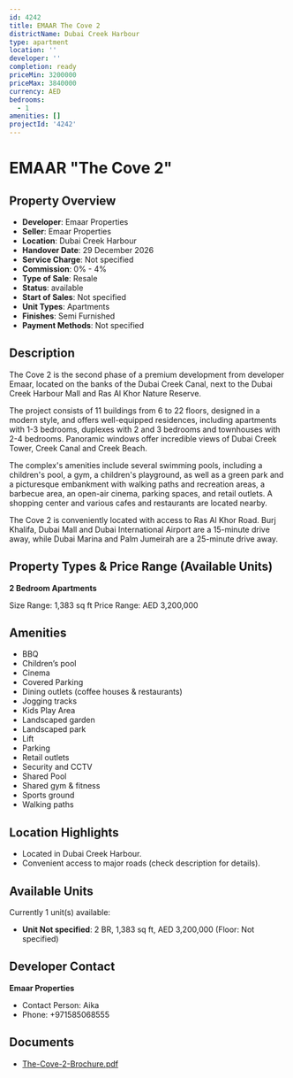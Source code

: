 ```yaml
---
id: 4242
title: EMAAR The Cove 2
districtName: Dubai Creek Harbour
type: apartment
location: ''
developer: ''
completion: ready
priceMin: 3200000
priceMax: 3840000
currency: AED
bedrooms:
  - 1
amenities: []
projectId: '4242'
---
```


# EMAAR "The Cove 2"

## Property Overview
- **Developer**: Emaar Properties
- **Seller**: Emaar Properties
- **Location**: Dubai Creek Harbour
- **Handover Date**: 29 December 2026
- **Service Charge**: Not specified
- **Commission**: 0% - 4%
- **Type of Sale**: Resale
- **Status**: available
- **Start of Sales**: Not specified
- **Unit Types**: Apartments
- **Finishes**: Semi Furnished
- **Payment Methods**: Not specified

## Description
The Cove 2 is the second phase of a premium development from developer Emaar, located on the banks of the Dubai Creek Canal, next to the Dubai Creek Harbour Mall and Ras Al Khor Nature Reserve. 

The project consists of 11 buildings from 6 to 22 floors, designed in a modern style, and offers well-equipped residences, including apartments with 1-3 bedrooms, duplexes with 2 and 3 bedrooms and townhouses with 2-4 bedrooms. Panoramic windows offer incredible views of Dubai Creek Tower, Creek Canal and Creek Beach.

The complex's amenities include several swimming pools, including a children's pool, a gym, a children's playground, as well as a green park and a picturesque embankment with walking paths and recreation areas, a barbecue area, an open-air cinema, parking spaces, and retail outlets. A shopping center and various cafes and restaurants are located nearby.

The Cove 2 is conveniently located with access to Ras Al Khor Road. Burj Khalifa, Dubai Mall and Dubai International Airport are a 15-minute drive away, while Dubai Marina and Palm Jumeirah are a 25-minute drive away.

## Property Types & Price Range (Available Units)
**2 Bedroom Apartments**

Size Range: 1,383 sq ft
Price Range: AED 3,200,000

## Amenities
- BBQ
- Children’s pool
- Cinema
- Covered Parking
- Dining outlets  (coffee houses & restaurants)
- Jogging tracks
- Kids Play Area
- Landscaped garden
- Landscaped park
- Lift
- Parking
- Retail outlets
- Security and CCTV
- Shared Pool
- Shared gym & fitness
- Sports ground
- Walking paths

## Location Highlights
- Located in Dubai Creek Harbour.
- Convenient access to major roads (check description for details).

## Available Units
Currently 1 unit(s) available:
- **Unit Not specified**: 2 BR, 1,383 sq ft, AED 3,200,000 (Floor: Not specified)

## Developer Contact
**Emaar Properties**
- Contact Person: Aika
- Phone: +971585068555

## Documents
- [The-Cove-2-Brochure.pdf](https://cdn.geniemap.net/2025/01/29/RaMQPjuEeSVUrKb1qE0OnWxzfLh23bZKVOUYh77g.pdf)
